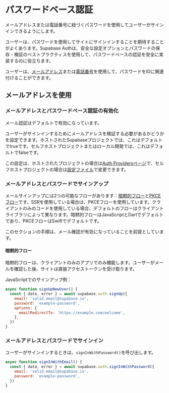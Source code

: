 # パスワードベース認証

メールアドレスまたは電話番号に紐づくパスワードを使用してユーザーがサインインできるようにします。

ユーザーは、パスワードを使用してサイトにサインインすることを期待することがよくあります。Supabase Authは、安全な設定オプションとパスワードの保存・検証のベストプラクティスを使用して、パスワードベースの認証を安全に実装するのに役立ちます。

ユーザーは、[メールアドレス](#メールアドレスを使用)または[電話番号](#電話番号を使用)を使用して、パスワードをIDに関連付けることができます。

## メールアドレスを使用

### メールアドレスとパスワードベース認証の有効化

メール認証はデフォルトで有効になっています。

ユーザーがサインインするためにメールアドレスを検証する必要があるかどうかを設定できます。ホストされたSupabaseプロジェクトでは、これはデフォルトでtrueです。セルフホストプロジェクトまたはローカル開発では、これはデフォルトでfalseです。

この設定は、ホストされたプロジェクトの場合は[Auth Providersページ](/dashboard/project/_/auth/providers)で、セルフホストプロジェクトの場合は[設定ファイル](/docs/guides/cli/config#auth.email.enable_confirmations)で変更できます。

### メールアドレスとパスワードでサインアップ

メールサインアップには2つの可能なフローがあります：[暗黙的フロー](/docs/guides/auth/sessions#implicit-flow)と[PKCEフロー](/docs/guides/auth/sessions#pkce-flow)です。SSRを使用している場合は、PKCEフローを使用しています。クライアントのみのコードを使用している場合、デフォルトのフローはクライアントライブラリによって異なります。暗黙的フローはJavaScriptとDartでデフォルトであり、PKCEフローはSwiftでデフォルトです。

このセクションの手順は、メール確認が有効になっていることを前提としています。

#### 暗黙的フロー

暗黙的フローは、クライアントのみのアプリでのみ機能します。ユーザーがメールを確認した後、サイトは直接アクセストークンを受け取ります。

JavaScriptでのサインアップ例：

```javascript
async function signUpNewUser() {
  const { data, error } = await supabase.auth.signUp({
    email: 'valid.email@supabase.io',
    password: 'example-password',
    options: {
      emailRedirectTo: 'https://example.com/welcome',
    },
  })
}
```

### メールアドレスとパスワードでサインイン

ユーザーがサインインするときは、`signInWithPassword()`を呼び出します。

```javascript
async function signInWithEmail() {
  const { data, error } = await supabase.auth.signInWithPassword({
    email: 'valid.email@supabase.io',
    password: 'example-password',
  })
}
```
